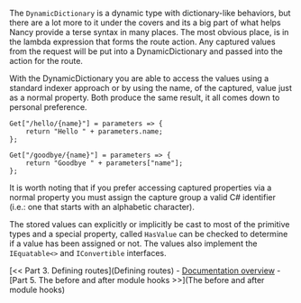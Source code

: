 The `DynamicDictionary` is a dynamic type with dictionary-like behaviors, but there are a lot more to it under the covers and its a big part of what helps Nancy provide a terse syntax in many places. The most obvious place, is in the lambda expression that forms the route action. Any captured values from the request will be put into a DynamicDictionary and passed into the action for the route.

With the DynamicDictionary you are able to access the values using a standard indexer approach or by using the name, of the captured, value just as a normal property. Both produce the same result, it all comes down to personal preference.

    Get["/hello/{name}"] = parameters => {
        return "Hello " + parameters.name;
    };

    Get["/goodbye/{name}"] = parameters => {
        return "Goodbye " + parameters["name"];
    };
	
It is worth noting that if you prefer accessing captured properties via a normal property you must assign the capture group a valid C# identifier (i.e.: one that starts with an alphabetic character).

The stored values can explicitly or implicitly be cast to most of the primitive types and a special property, called `HasValue` can be checked to determine if a value has been assigned or not. The values also implement the `IEquatable<>` and `IConvertible` interfaces.

[<< Part 3. Defining routes](Defining routes) - [Documentation overview](Documentation) - [Part 5. The before and after module hooks >>](The before and after module hooks)